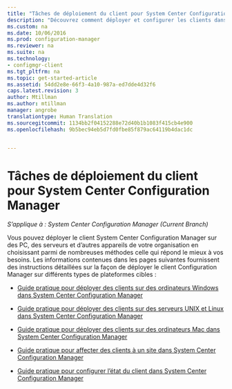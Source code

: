 ```yaml
---
title: "Tâches de déploiement du client pour System Center Configuration Manager"
description: "Découvrez comment déployer et configurer les clients dans System Center Configuration Manager."
ms.custom: na
ms.date: 10/06/2016
ms.prod: configuration-manager
ms.reviewer: na
ms.suite: na
ms.technology:
- configmgr-client
ms.tgt_pltfrm: na
ms.topic: get-started-article
ms.assetid: 54dd2e8e-66f3-4a10-987a-ed7dde4d32f6
caps.latest.revision: 3
author: Mtillman
ms.author: mtillman
manager: angrobe
translationtype: Human Translation
ms.sourcegitcommit: 1134bb2f04152288e72d40b1b1083f415cb4e900
ms.openlocfilehash: 9b5bec94eb5d7fd0fbe85f879ac64119b4dac1dc


---
```

# <a name="client-deployment-tasks-for-system-center-configuration-manager"></a>Tâches de déploiement du client pour System Center Configuration Manager

*S’applique à : System Center Configuration Manager (Current Branch)*

Vous pouvez déployer le client System Center Configuration Manager sur des PC, des serveurs et d’autres appareils de votre organisation en choisissant parmi de nombreuses méthodes celle qui répond le mieux à vos besoins. Les informations contenues dans les pages suivantes fournissent des instructions détaillées sur la façon de déployer le client Configuration Manager sur différents types de plateformes cibles :  

-   [Guide pratique pour déployer des clients sur des ordinateurs Windows dans System Center Configuration Manager](../../../core/clients/deploy/deploy-clients-to-windows-computers.md)  

-   [Guide pratique pour déployer des clients sur des serveurs UNIX et Linux dans System Center Configuration Manager](../../../core/clients/deploy/deploy-clients-to-unix-and-linux-servers.md)  

-   [Guide pratique pour déployer des clients sur des ordinateurs Mac dans System Center Configuration Manager](../../../core/clients/deploy/deploy-clients-to-macs.md)  

-   [Guide pratique pour affecter des clients à un site dans System Center Configuration Manager](../../../core/clients/deploy/assign-clients-to-a-site.md)  

-   [Guide pratique pour configurer l’état du client dans System Center Configuration Manager](../../../core/clients/deploy/configure-client-status.md)  



<!--HONumber=Nov16_HO1-->


